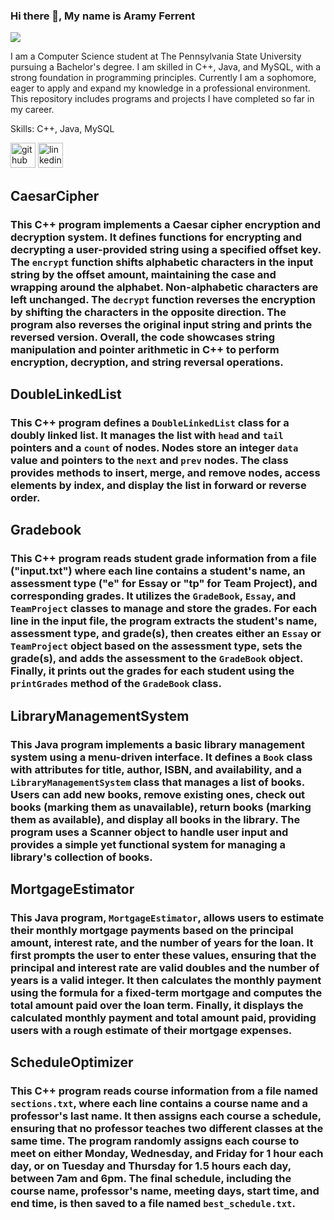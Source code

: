
### Hi there 👋, My name is Aramy Ferrent
![](https://miro.medium.com/v2/resize:fit:3200/0*MPoz9YzJq7jMdbfh)

I am a Computer Science student at The Pennsylvania State University pursuing a Bachelor's degree. I am skilled in C++, Java, and MySQL, with a strong foundation in programming principles. Currently I am a sophomore, eager to apply and expand my knowledge in a professional environment. This repository includes programs and projects I have completed so far in my career.



Skills: C++, Java, MySQL



[<img src='https://cdn.jsdelivr.net/npm/simple-icons@3.0.1/icons/github.svg' alt='github' height='40'>](https://github.com/aramyf)  [<img src='https://cdn.jsdelivr.net/npm/simple-icons@3.0.1/icons/linkedin.svg' alt='linkedin' height='40'>](https://www.linkedin.com/in/aramy-ferrent-aa1953272?/)  


## CaesarCipher
### This C++ program implements a Caesar cipher encryption and decryption system. It defines functions for encrypting and decrypting a user-provided string using a specified offset key. The `encrypt` function shifts alphabetic characters in the input string by the offset amount, maintaining the case and wrapping around the alphabet. Non-alphabetic characters are left unchanged. The `decrypt` function reverses the encryption by shifting the characters in the opposite direction. The program also reverses the original input string and prints the reversed version. Overall, the code showcases string manipulation and pointer arithmetic in C++ to perform encryption, decryption, and string reversal operations.

## DoubleLinkedList
### This C++ program defines a `DoubleLinkedList` class for a doubly linked list. It manages the list with `head` and `tail` pointers and a `count` of nodes. Nodes store an integer `data` value and pointers to the `next` and `prev` nodes. The class provides methods to insert, merge, and remove nodes, access elements by index, and display the list in forward or reverse order.

## Gradebook
### This C++ program reads student grade information from a file ("input.txt") where each line contains a student's name, an assessment type ("e" for Essay or "tp" for Team Project), and corresponding grades. It utilizes the `GradeBook`, `Essay`, and `TeamProject` classes to manage and store the grades. For each line in the input file, the program extracts the student's name, assessment type, and grade(s), then creates either an `Essay` or `TeamProject` object based on the assessment type, sets the grade(s), and adds the assessment to the `GradeBook` object. Finally, it prints out the grades for each student using the `printGrades` method of the `GradeBook` class.

## LibraryManagementSystem
### This Java program implements a basic library management system using a menu-driven interface. It defines a `Book` class with attributes for title, author, ISBN, and availability, and a `LibraryManagementSystem` class that manages a list of books. Users can add new books, remove existing ones, check out books (marking them as unavailable), return books (marking them as available), and display all books in the library. The program uses a Scanner object to handle user input and provides a simple yet functional system for managing a library's collection of books.

## MortgageEstimator
### This Java program, `MortgageEstimator`, allows users to estimate their monthly mortgage payments based on the principal amount, interest rate, and the number of years for the loan. It first prompts the user to enter these values, ensuring that the principal and interest rate are valid doubles and the number of years is a valid integer. It then calculates the monthly payment using the formula for a fixed-term mortgage and computes the total amount paid over the loan term. Finally, it displays the calculated monthly payment and total amount paid, providing users with a rough estimate of their mortgage expenses.

## ScheduleOptimizer
### This C++ program reads course information from a file named `sections.txt`, where each line contains a course name and a professor's last name. It then assigns each course a schedule, ensuring that no professor teaches two different classes at the same time. The program randomly assigns each course to meet on either Monday, Wednesday, and Friday for 1 hour each day, or on Tuesday and Thursday for 1.5 hours each day, between 7am and 6pm. The final schedule, including the course name, professor's name, meeting days, start time, and end time, is then saved to a file named `best_schedule.txt`.



